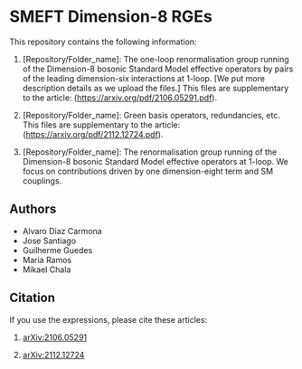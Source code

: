 # SMEFT Dimension-8 RGEs

This repository contains the following information:

1. [Repository/Folder_name]: The one-loop renormalisation group running of the Dimension-8 bosonic Standard
Model effective operators by pairs of the leading dimension-six interactions at 1-loop.  [We put more description details as we upload the files.] This files are supplementary to the article: (https://arxiv.org/pdf/2106.05291.pdf).

2. [Repository/Folder_name]: Green basis operators, redundancies, etc. This files are supplementary to the article: (https://arxiv.org/pdf/2112.12724.pdf).

3. [Repository/Folder_name]: The renormalisation group running of the Dimension-8 bosonic Standard Model effective operators at 1-loop. We focus on contributions driven by one dimension-eight term and SM couplings.

## Authors
* Alvaro Diaz Carmona
* Jose Santiago
* Guilherme Guedes
* Maria Ramos
* Mikael Chala

## Citation

If you use the expressions, please cite these articles:

1. [arXiv:2106.05291](https://arxiv.org/pdf/2106.05291.pdf)

2. [arXiv:2112.12724](https://arxiv.org/pdf/2112.12724.pdf)
